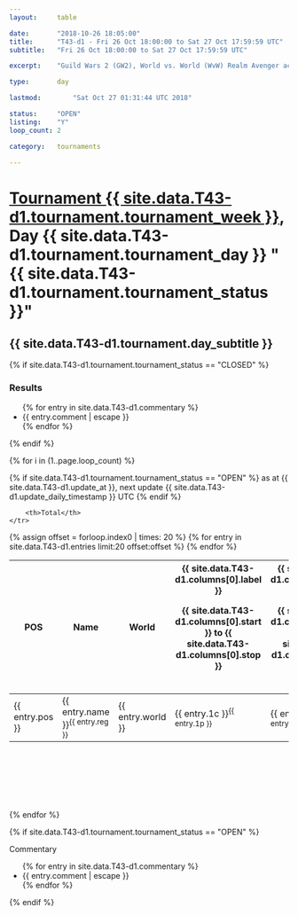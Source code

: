 ```yaml
---
layout: 	table

date: 		"2018-10-26 18:05:00"
title: 		"T43-d1 - Fri 26 Oct 18:00:00 to Sat 27 Oct 17:59:59 UTC"
subtitle: 	"Fri 26 Oct 18:00:00 to Sat 27 Oct 17:59:59 UTC"

excerpt:    "Guild Wars 2 (GW2), World vs. World (WvW) Realm Avenger achivement Tournament. \"Every Kill Counts\""

type:       day

lastmod: 		"Sat Oct 27 01:31:44 UTC 2018"

status:     "OPEN"
listing:    "Y"
loop_count: 2

category: 	tournaments

---
```

<div class="table_header">
    <h1><a href="{{ site.data.T43-d1.tournament.week_url }}">Tournament {{ site.data.T43-d1.tournament.tournament_week }}</a>, Day {{ site.data.T43-d1.tournament.tournament_day }} "{{ site.data.T43-d1.tournament.tournament_status }}"</h1>
    <h2>{{ site.data.T43-d1.tournament.day_subtitle }}</h2> 
</div>

{% if site.data.T43-d1.tournament.tournament_status == "CLOSED" %} 
<div class="commentary">
  <h3>Results</h3>
  <ul>
    {% for entry in site.data.T43-d1.commentary %}
    <li class="commentary_list">{{ entry.comment | escape }}</li>
    {% endfor %}
  </ul>
</div>
{% endif %}


{% for i in (1..page.loop_count) %}

{% if site.data.T43-d1.tournament.tournament_status == "OPEN" %} 
<span class="table_nextupdate">as at {{ site.data.T43-d1.update_at }}, next update {{ site.data.T43-d1.update_daily_timestamp }} UTC</span> 
{% endif %}

<table class="day_table">
  <colgroup>
    <col style="width:18px">
    <col style="width:55px">
    <col style="width:55px">
    <col style="width:12px">
    <col style="width:12px">
    <col style="width:12px">
    <col style="width:12px">
    <col style="width:12px">
    <col style="width:12px">
    <col style="width:12px">
    <col style="width:12px">
    <col style="width:12px">
    <col style="width:12px">
    <col style="width:12px">
    <col style="width:12px">
    <col style="width:12px">
    <col style="width:12px">
    <col style="width:12px">
    <col style="width:12px">
    <col style="width:12px">
    <col style="width:12px">
    <col style="width:12px">
    <col style="width:12px">
    <col style="width:12px">
    <col style="width:12px">
    <col style="width:12px">
    <col style="width:12px">
    <col style="width:18px">
  </colgroup>  
  <thead>
    <tr>
        <th>POS</th>
        <th class="AlignLeft">Name</th>
        <th class="AlignLeft">World</th>

<th><div class="label">{{ site.data.T43-d1.columns[0].label }}<p class="onhover">{{ site.data.T43-d1.columns[0].start }} to {{ site.data.T43-d1.columns[0].stop }}</p></div>​</th>
<th><div class="label">{{ site.data.T43-d1.columns[1].label }}<p class="onhover">{{ site.data.T43-d1.columns[1].start }} to {{ site.data.T43-d1.columns[1].stop }}</p></div>​</th>
<th><div class="label">{{ site.data.T43-d1.columns[2].label }}<p class="onhover">{{ site.data.T43-d1.columns[2].start }} to {{ site.data.T43-d1.columns[2].stop }}</p></div>​</th>
<th><div class="label">{{ site.data.T43-d1.columns[3].label }}<p class="onhover">{{ site.data.T43-d1.columns[3].start }} to {{ site.data.T43-d1.columns[3].stop }}</p></div>​</th>
<th><div class="label">{{ site.data.T43-d1.columns[4].label }}<p class="onhover">{{ site.data.T43-d1.columns[4].start }} to {{ site.data.T43-d1.columns[4].stop }}</p></div>​</th>
<th><div class="label">{{ site.data.T43-d1.columns[5].label }}<p class="onhover">{{ site.data.T43-d1.columns[5].start }} to {{ site.data.T43-d1.columns[5].stop }}</p></div>​</th>
<th><div class="label">{{ site.data.T43-d1.columns[6].label }}<p class="onhover">{{ site.data.T43-d1.columns[6].start }} to {{ site.data.T43-d1.columns[6].stop }}</p></div>​</th>
<th><div class="label">{{ site.data.T43-d1.columns[7].label }}<p class="onhover">{{ site.data.T43-d1.columns[7].start }} to {{ site.data.T43-d1.columns[7].stop }}</p></div>​</th>
<th><div class="label">{{ site.data.T43-d1.columns[8].label }}<p class="onhover">{{ site.data.T43-d1.columns[8].start }} to {{ site.data.T43-d1.columns[8].stop }}</p></div>​</th>
<th><div class="label">{{ site.data.T43-d1.columns[9].label }}<p class="onhover">{{ site.data.T43-d1.columns[9].start }} to {{ site.data.T43-d1.columns[9].stop }}</p></div>​</th>
<th><div class="label">{{ site.data.T43-d1.columns[10].label }}<p class="onhover">{{ site.data.T43-d1.columns[10].start }} to {{ site.data.T43-d1.columns[10].stop }}</p></div>​</th>

<th><div class="label">{{ site.data.T43-d1.columns[11].label }}<p class="onhover">{{ site.data.T43-d1.columns[11].start }} to {{ site.data.T43-d1.columns[11].stop }}</p></div>​</th>
<th><div class="label">{{ site.data.T43-d1.columns[12].label }}<p class="onhover">{{ site.data.T43-d1.columns[12].start }} to {{ site.data.T43-d1.columns[12].stop }}</p></div>​</th>
<th><div class="label">{{ site.data.T43-d1.columns[13].label }}<p class="onhover">{{ site.data.T43-d1.columns[13].start }} to {{ site.data.T43-d1.columns[13].stop }}</p></div>​</th>
<th><div class="label">{{ site.data.T43-d1.columns[14].label }}<p class="onhover">{{ site.data.T43-d1.columns[14].start }} to {{ site.data.T43-d1.columns[14].stop }}</p></div>​</th>
<th><div class="label">{{ site.data.T43-d1.columns[15].label }}<p class="onhover">{{ site.data.T43-d1.columns[15].start }} to {{ site.data.T43-d1.columns[15].stop }}</p></div>​</th>
<th><div class="label">{{ site.data.T43-d1.columns[16].label }}<p class="onhover">{{ site.data.T43-d1.columns[16].start }} to {{ site.data.T43-d1.columns[16].stop }}</p></div>​</th>
<th><div class="label">{{ site.data.T43-d1.columns[17].label }}<p class="onhover">{{ site.data.T43-d1.columns[17].start }} to {{ site.data.T43-d1.columns[17].stop }}</p></div>​</th>
<th><div class="label">{{ site.data.T43-d1.columns[18].label }}<p class="onhover">{{ site.data.T43-d1.columns[18].start }} to {{ site.data.T43-d1.columns[18].stop }}</p></div>​</th>
<th><div class="label">{{ site.data.T43-d1.columns[19].label }}<p class="onhover">{{ site.data.T43-d1.columns[19].start }} to {{ site.data.T43-d1.columns[19].stop }}</p></div>​</th>
<th><div class="label">{{ site.data.T43-d1.columns[20].label }}<p class="onhover">{{ site.data.T43-d1.columns[20].start }} to {{ site.data.T43-d1.columns[20].stop }}</p></div>​</th>

<th><div class="label">{{ site.data.T43-d1.columns[21].label }}<p class="onhover">{{ site.data.T43-d1.columns[21].start }} to {{ site.data.T43-d1.columns[21].stop }}</p></div>​</th>
<th><div class="label">{{ site.data.T43-d1.columns[22].label }}<p class="onhover">{{ site.data.T43-d1.columns[22].start }} to {{ site.data.T43-d1.columns[22].stop }}</p></div>​</th>
<th><div class="label">{{ site.data.T43-d1.columns[23].label }}<p class="onhover">{{ site.data.T43-d1.columns[23].start }} to {{ site.data.T43-d1.columns[23].stop }}</p></div>​</th>

        <th>Total</th>
    </tr>
  </thead>
  {% assign offset = forloop.index0 | times: 20 %}
<tbody>
{% for entry in site.data.T43-d1.entries limit:20 offset:offset %}
  <tr>
    <td class="pl{{ entry.pos }}">{{ entry.pos }}</td>
    <td class="AlignLeft">{{ entry.name }}<sup>{{ entry.reg }}</sup></td>
    <td class="AlignLeft">{{ entry.world }}</td>
    <td class="pl{{ entry.1p }}">{{ entry.1c }}<sup>{{ entry.1p }}</sup></td>
    <td class="pl{{ entry.2p }}">{{ entry.2c }}<sup>{{ entry.2p }}</sup></td>
    <td class="pl{{ entry.3p }}">{{ entry.3c }}<sup>{{ entry.3p }}</sup></td>
    <td class="pl{{ entry.4p }}">{{ entry.4c }}<sup>{{ entry.4p }}</sup></td>
    <td class="pl{{ entry.5p }}">{{ entry.5c }}<sup>{{ entry.5p }}</sup></td>
    <td class="pl{{ entry.6p }}">{{ entry.6c }}<sup>{{ entry.6p }}</sup></td>
    <td class="pl{{ entry.7p }}">{{ entry.7c }}<sup>{{ entry.7p }}</sup></td>
    <td class="pl{{ entry.8p }}">{{ entry.8c }}<sup>{{ entry.8p }}</sup></td>
    <td class="pl{{ entry.9p }}">{{ entry.9c }}<sup>{{ entry.9p }}</sup></td>
    <td class="pl{{ entry.10p }}">{{ entry.10c }}<sup>{{ entry.10p }}</sup></td>
    <td class="pl{{ entry.11p }}">{{ entry.11c }}<sup>{{ entry.11p }}</sup></td>
    <td class="pl{{ entry.12p }}">{{ entry.12c }}<sup>{{ entry.12p }}</sup></td>
    <td class="pl{{ entry.13p }}">{{ entry.13c }}<sup>{{ entry.13p }}</sup></td>
    <td class="pl{{ entry.14p }}">{{ entry.14c }}<sup>{{ entry.14p }}</sup></td>
    <td class="pl{{ entry.15p }}">{{ entry.15c }}<sup>{{ entry.15p }}</sup></td>
    <td class="pl{{ entry.16p }}">{{ entry.16c }}<sup>{{ entry.16p }}</sup></td>
    <td class="pl{{ entry.17p }}">{{ entry.17c }}<sup>{{ entry.17p }}</sup></td>
    <td class="pl{{ entry.18p }}">{{ entry.18c }}<sup>{{ entry.18p }}</sup></td>
    <td class="pl{{ entry.19p }}">{{ entry.19c }}<sup>{{ entry.19p }}</sup></td>
    <td class="pl{{ entry.20p }}">{{ entry.20c }}<sup>{{ entry.20p }}</sup></td>
    <td class="pl{{ entry.21p }}">{{ entry.21c }}<sup>{{ entry.21p }}</sup></td>
    <td class="pl{{ entry.22p }}">{{ entry.22c }}<sup>{{ entry.22p }}</sup></td>
    <td class="pl{{ entry.23p }}">{{ entry.23c }}<sup>{{ entry.23p }}</sup></td>
    <td class="pl{{ entry.24p }}">{{ entry.24c }}<sup>{{ entry.24p }}</sup></td>
    <td>{{ entry.total }}</td>
  </tr>
{% endfor %}  
</tbody>
</table>
<div class="leaderboard">
  <script async src="//pagead2.googlesyndication.com/pagead/js/adsbygoogle.js"></script>
  <!-- 728x90 -->
  <ins class="adsbygoogle"
       style="display:inline-block;width:728px;height:90px"
       data-ad-client="ca-pub-3274917281288240"
       data-ad-slot="3870538733"></ins>
  <script>
  (adsbygoogle = window.adsbygoogle || []).push({});
  </script>    
</div>
<br />
{% endfor %}

{% if site.data.T43-d1.tournament.tournament_status == "OPEN" %} 
<div class="commentary">
  <span class="commentary_title">Commentary</span>
  <ul>
    {% for entry in site.data.T43-d1.commentary %}
    <li class="commentary_list">{{ entry.comment | escape }}</li>
    {% endfor %}
  </ul>
</div>
{% endif %}


